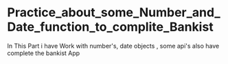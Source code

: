 # Practice_about_some_Number_and_Date_function_to_complite_Bankist
In This Part i have Work with number's, date objects , some api's also have complete the bankist App
